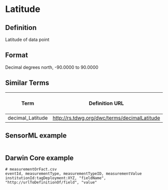 # Latitude

## Definition 
Latitude of data point

## Format
Decimal degrees north, -90.0000 to 90.0000

## Similar Terms 
|Term|Definition URL|Source Vocabulary Publisher/Creator|
|----|----------|-----------------|
|decimal_Latitude|http://rs.tdwg.org/dwc/terms/decimalLatitude|Darwin Core|

## SensorML example
```xml

```
## Darwin Core example
```csv
# measurementOrFact.csv
eventId, measurementType, measurementTypeID, measurementValue
institutionId:tagDeployment:XYZ, "fieldName", "http://urlToDefinitionOf/field", "value"
```
